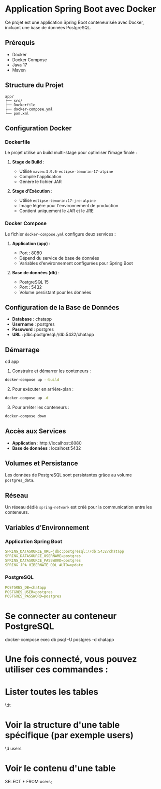 # Application Spring Boot avec Docker

Ce projet est une application Spring Boot conteneurisée avec Docker, incluant une base de données PostgreSQL.

## Prérequis

- Docker
- Docker Compose
- Java 17
- Maven

## Structure du Projet

```
app/
├── src/
├── Dockerfile
├── docker-compose.yml
└── pom.xml
```

## Configuration Docker

### Dockerfile

Le projet utilise un build multi-stage pour optimiser l'image finale :

1. **Stage de Build** :
   - Utilise `maven:3.9.6-eclipse-temurin-17-alpine`
   - Compile l'application
   - Génère le fichier JAR

2. **Stage d'Exécution** :
   - Utilise `eclipse-temurin:17-jre-alpine`
   - Image légère pour l'environnement de production
   - Contient uniquement le JAR et le JRE

### Docker Compose

Le fichier `docker-compose.yml` configure deux services :

1. **Application (app)** :
   - Port : 8080
   - Dépend du service de base de données
   - Variables d'environnement configurées pour Spring Boot

2. **Base de données (db)** :
   - PostgreSQL 15
   - Port : 5432
   - Volume persistant pour les données

## Configuration de la Base de Données

- **Database** : chatapp
- **Username** : postgres
- **Password** : postgres
- **URL** : jdbc:postgresql://db:5432/chatapp

## Démarrage

cd app

1. Construire et démarrer les conteneurs :
```bash
docker-compose up --build
```

2. Pour exécuter en arrière-plan :
```bash
docker-compose up -d
```

3. Pour arrêter les conteneurs :
```bash
docker-compose down
```

## Accès aux Services

- **Application** : http://localhost:8080
- **Base de données** : localhost:5432

## Volumes et Persistance

Les données de PostgreSQL sont persistantes grâce au volume `postgres_data`.

## Réseau

Un réseau dédié `spring-network` est créé pour la communication entre les conteneurs.

## Variables d'Environnement

### Application Spring Boot
```yaml
SPRING_DATASOURCE_URL=jdbc:postgresql://db:5432/chatapp
SPRING_DATASOURCE_USERNAME=postgres
SPRING_DATASOURCE_PASSWORD=postgres
SPRING_JPA_HIBERNATE_DDL_AUTO=update
```

### PostgreSQL
```yaml
POSTGRES_DB=chatapp
POSTGRES_USER=postgres
POSTGRES_PASSWORD=postgres
``` 



# Se connecter au conteneur PostgreSQL
docker-compose exec db psql -U postgres -d chatapp

# Une fois connecté, vous pouvez utiliser ces commandes :
# Lister toutes les tables
\dt

# Voir la structure d'une table spécifique (par exemple users)
\d users

# Voir le contenu d'une table
SELECT * FROM users;